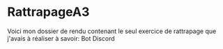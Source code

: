 # RattrapageA3

Voici mon dossier de rendu contenant le seul exercice de rattrapage que j'avais à réaliser à savoir: Bot Discord
